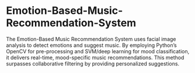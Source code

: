# Emotion-Based-Music-Recommendation-System
The Emotion-Based Music Recommendation System uses facial image analysis to detect emotions and suggest music. By employing Python’s OpenCV for pre-processing and SVM/deep learning for mood classification, it delivers real-time, mood-specific music recommendations. This method surpasses collaborative filtering by providing personalized suggestions.
